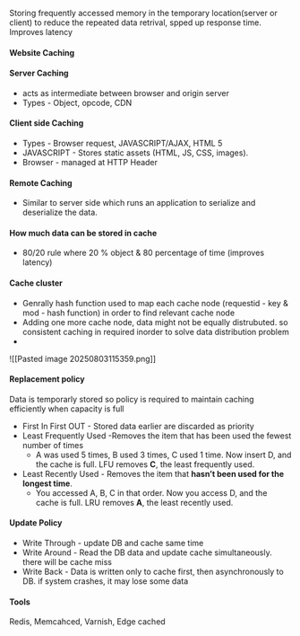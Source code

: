Storing frequently accessed memory in the temporary location(server or client) to reduce the repeated data retrival, spped up response time.
Improves latency 

#### Website Caching

#### Server Caching
- acts as intermediate between browser and origin server
- Types - Object, opcode, CDN

#### Client side Caching
- Types - Browser request, JAVASCRIPT/AJAX, HTML 5
- JAVASCRIPT - Stores static assets (HTML, JS, CSS, images).
- Browser - managed at HTTP Header 

#### Remote Caching
 - Similar to server side which runs an application to serialize and deserialize the data.

#### How much data can be stored in cache
- 80/20 rule where 20 % object & 80 percentage of time (improves latency)


#### Cache cluster

- Genrally hash function  used to map each cache node (requestid - key & mod  - hash function) in order to find relevant cache node
- Adding one more cache node, data might not be equally distrubuted. so consistent caching in required inorder to solve data distribution problem
- 
![[Pasted image 20250803115359.png]]

#### Replacement policy

Data is temporarly stored so policy is required to maintain caching efficiently when capacity is full

 - First In First OUT - Stored data earlier are discarded as priority
 - Least Frequently Used -Removes the item that has been used the fewest number of times
   - A was used 5 times, B used 3 times, C used 1 time. Now insert D, and the cache is full. LFU removes **C**, the least frequently used.
 - Least Recently Used - Removes the item that **hasn’t been used for the longest time**.
	 -   You accessed A, B, C in that order. Now you access D, and the cache is full. LRU   removes **A**, the least recently used.

#### Update Policy

- Write Through  - update DB and cache same time
- Write Around - Read the DB data and update cache simultaneously. there will be cache miss
- Write Back - Data is written only to cache first, then asynchronously to DB. if system crashes, it may lose some data


#### Tools
Redis, Memcahced, Varnish, Edge cached
